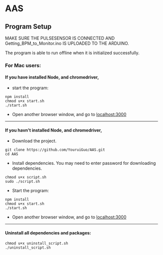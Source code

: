 # AAS

## Program Setup
MAKE SURE THE PULSESENSOR IS CONNECTED AND Getting_BPM_to_Monitor.ino IS UPLOADED TO THE ARDUINO.

The program is able to run offline when it is initialized successfully.
### For Mac users:

#### If you have installed **Node**, and **chromedriver**, 
* start the program:
```shell
npm install
chmod u+x start.sh
./start.sh
```
* Open another browser window, and go to [localhost:3000](http://localhost:3000/)
---
#### If you havn't installed **Node**, and **chromedriver**, 

* Download the project.
```shell
git clone https://github.com/YouruiGuo/AAS.git
cd AAS
```
* Install dependencies. You may need to enter password for downloading dependencies.
```shell
chmod u+x script.sh
sudo ./script.sh
```

* Start the program:
```shell
npm install
chmod u+x start.sh
./start.sh
```
* Open another browser window, and go to [localhost:3000](http://localhost:3000/)

---

#### Uninstall all dependencies and packages:
```shell
chmod u+x uninstall_script.sh
./uninstall_script.sh
```
